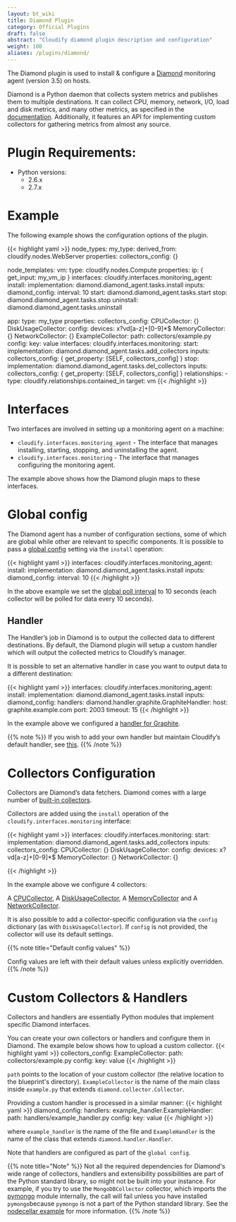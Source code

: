 ```yaml
---
layout: bt_wiki
title: Diamond Plugin
category: Official Plugins
draft: false
abstract: "Cloudify diamond plugin description and configuration"
weight: 100
aliases: /plugins/diamond/
---
```


The Diamond plugin is used to install & configure a [Diamond](https://github.com/BrightcoveOS/Diamond) monitoring agent (version 3.5) on hosts.

Diamond is a Python daemon that collects system metrics and publishes them to multiple destinations. It can collect CPU, memory, network, I/O, load and disk metrics, and many other metrics, as specified in the [documentation](https://github.com/BrightcoveOS/Diamond/wiki/Collectors).
Additionally, it features an API for implementing custom collectors for gathering metrics from almost any source.


# Plugin Requirements:

* Python versions:
  * 2.6.x
  * 2.7.x


# Example

The following example shows the configuration options of the plugin.

{{< highlight  yaml  >}}
node_types:
  my_type:
    derived_from: cloudify.nodes.WebServer
    properties:
      collectors_config: {}

node_templates:
  vm:
    type: cloudify.nodes.Compute
    properties:
      ip: { get_input: my_vm_ip }
    interfaces:
      cloudify.interfaces.monitoring_agent:
        install:
          implementation: diamond.diamond_agent.tasks.install
          inputs:
            diamond_config:
              interval: 10
        start: diamond.diamond_agent.tasks.start
        stop: diamond.diamond_agent.tasks.stop
        uninstall: diamond.diamond_agent.tasks.uninstall

  app:
    type: my_type
    properties:
      collectors_config:
        CPUCollector: {}
        DiskUsageCollector:
          config:
            devices: x?vd[a-z]+[0-9]*$
        MemoryCollector: {}
        NetworkCollector: {}
        ExampleCollector:
          path: collectors/example.py
          config:
              key: value
    interfaces:
      cloudify.interfaces.monitoring:
        start:
          implementation: diamond.diamond_agent.tasks.add_collectors
          inputs:
            collectors_config: { get_property: [SELF, collectors_config] }
        stop:
          implementation: diamond.diamond_agent.tasks.del_collectors
          inputs:
            collectors_config: { get_property: [SELF, collectors_config] }
    relationships:
      - type: cloudify.relationships.contained_in
        target: vm
{{< /highlight >}}

# Interfaces
Two interfaces are involved in setting up a monitoring agent on a machine:

* `cloudify.interfaces.monitoring_agent` - The interface that manages installing, starting, stopping, and uninstalling the agent.
* `cloudify.interfaces.monitoring` - The interface that manages configuring the monitoring agent.

The example above shows how the Diamond plugin maps to these interfaces.

# Global config
The Diamond agent has a number of configuration sections, some of which are global while other are relevant to specific components. It is possible to pass a [global config](https://github.com/BrightcoveOS/Diamond/blob/v3.5/conf/diamond.conf.example) setting via the `install` operation:

 
{{< highlight  yaml  >}}
interfaces:
  cloudify.interfaces.monitoring_agent:
    install:
      implementation: diamond.diamond_agent.tasks.install
      inputs:
        diamond_config:
          interval: 10
 {{< /highlight >}}
 
In the above example we set the [global poll interval](https://github.com/BrightcoveOS/Diamond/blob/v3.5/conf/diamond.conf.example#L176) to 10 seconds (each collector will be polled for data every 10 seconds).

## Handler
The Handler’s job in Diamond is to output the collected data to different destinations. By default, the Diamond plugin will setup a custom handler which will output the collected metrics to Cloudify’s manager.

It is possible to set an alternative handler in case you want to output data to a different destination:

 
{{< highlight  yaml  >}} 
interfaces:
  cloudify.interfaces.monitoring_agent:
    install:
      implementation: diamond.diamond_agent.tasks.install
      inputs:
        diamond_config:
          handlers:
            diamond.handler.graphite.GraphiteHandler:
              host: graphite.example.com
              port: 2003
              timeout: 15
{{< /highlight >}} 
 
In the example above we configured a [handler for Graphite](https://github.com/BrightcoveOS/Diamond/wiki/handler-GraphiteHandler).

{{% note %}}
If you wish to add your own handler but maintain Cloudify’s default handler, see [this](https://github.com/cloudify-cosmo/cloudify-diamond-plugin/blob/1.2/diamond_agent/tasks.py#L38).
{{% /note %}}

# Collectors Configuration

Collectors are Diamond’s data fetchers. Diamond comes with a large number of [built-in collectors](https://github.com/BrightcoveOS/Diamond/wiki/Collectors).

Collectors are added using the `install` operation of the `cloudify.interfaces.monitoring` interface:

 
{{< highlight  yaml  >}}
interfaces:
  cloudify.interfaces.monitoring:
    start:
      implementation: diamond.diamond_agent.tasks.add_collectors
      inputs:
        collectors_config:
          CPUCollector: {}
          DiskUsageCollector:
            config:
              devices: x?vd[a-z]+[0-9]*$
          MemoryCollector: {}
          NetworkCollector: {}
 
{{< /highlight >}}

In the example above we configure 4 collectors:

A [CPUCollector](https://github.com/BrightcoveOS/Diamond/wiki/collectors-CPUCollector),
A [DiskUsageCollector](https://github.com/BrightcoveOS/Diamond/wiki/collectors-DiskUsageCollector),
A [MemoryCollector](https://github.com/BrightcoveOS/Diamond/wiki/collectors-MemoryCollector) and
A [NetworkCollector](https://github.com/BrightcoveOS/Diamond/wiki/collectors-NetworkCollector).

It is also possible to add a collector-specific configuration via the `config` dictionary (as with `DiskUsageCollector`). If `config` is not provided, the collector will use its default settings.

{{% note title="Default config values" %}}

Config values are left with their default values unless explicitly overridden.
{{% /note %}}

# Custom Collectors & Handlers
Collectors and handlers are essentially Python modules that implement specific Diamond interfaces.

You can create your own collectors or handlers and configure them in Diamond. The example below shows how to upload a custom collector.
{{< highlight  yaml  >}}
collectors_config:
  ExampleCollector:
    path: collectors/example.py
      config:
        key: value
{{< /highlight >}}

`path` points to the location of your custom collector (the relative location to the blueprint's directory). `ExampleCollector` is the name of the main class inside `example.py` that extends `diamond.collector.Collector`.

Providing a custom handler is processed in a similar manner:
{{< highlight  yaml  >}}
diamond_config:
  handlers:
    example_handler.ExampleHandler:
      path: handlers/example_handler.py
      config:
        key: value
{{< /highlight >}}

where `example_handler` is the name of the file and `ExampleHandler` is the name of the class that extends `diamond.handler.Handler`.

Note that handlers are configured as part of the `global config`.

{{% note title="Note" %}}
Not all the required dependencies for Diamond's wide range of collectors, handlers and extensibility possibilities are part of the Python standard library, so might not be built into your instance. For example, if you try to use the `MongoDBCollector` collector, which imports the [pymongo](http://api.mongodb.org/python/current/) module internally, the call will fail unless you have installed `pymongo`because `pymongo` is not a part of the Python standard library. See the [nodecellar example](https://github.com/cloudify-cosmo/cloudify-nodecellar-example) for more information.
{{% /note %}}
